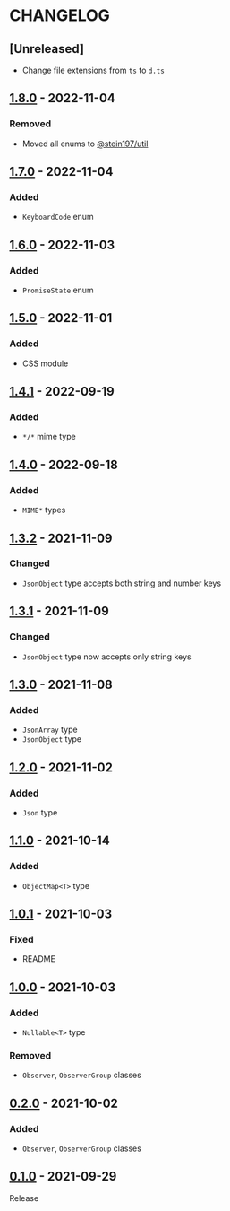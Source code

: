 # CHANGELOG
## [Unreleased]
- Change file extensions from `ts` to `d.ts`

## [1.8.0](../../compare/1.7.0..1.8.0) - 2022-11-04
### Removed
- Moved all enums to [@stein197/util](https://github.com/stein197/js-util)

## [1.7.0](../../compare/1.6.0..1.7.0) - 2022-11-04
### Added
- `KeyboardCode` enum

## [1.6.0](../../compare/1.5.0..1.6.0) - 2022-11-03
### Added
- `PromiseState` enum

## [1.5.0](../../compare/1.4.1..1.5.0) - 2022-11-01
### Added
- CSS module

## [1.4.1](../../compare/1.4.0..1.4.1) - 2022-09-19
### Added
- `*/*` mime type

## [1.4.0](../../compare/1.3.2..1.4.0) - 2022-09-18
### Added
- `MIME*` types

## [1.3.2](../../compare/1.3.1..1.3.2) - 2021-11-09
### Changed
- `JsonObject` type accepts both string and number keys

## [1.3.1](../../compare/1.3.0..1.3.1) - 2021-11-09
### Changed
- `JsonObject` type now accepts only string keys

## [1.3.0](../../compare/1.2.0..1.3.0) - 2021-11-08
### Added
- `JsonArray` type
- `JsonObject` type

## [1.2.0](../../compare/1.1.0..1.2.0) - 2021-11-02
### Added
- `Json` type

## [1.1.0](../../compare/1.0.1..1.1.0) - 2021-10-14
### Added
- `ObjectMap<T>` type

## [1.0.1](../../compare/1.0.0..1.0.1) - 2021-10-03
### Fixed
- README

## [1.0.0](../../compare/0.2.0..1.0.0) - 2021-10-03
### Added
- `Nullable<T>` type
### Removed
- `Observer`, `ObserverGroup` classes

## [0.2.0](../../compare/0.1.0...0.2.0) - 2021-10-02
### Added
- `Observer`, `ObserverGroup` classes

## [0.1.0](../../tree/0.1.0) - 2021-09-29
Release
